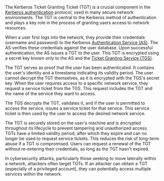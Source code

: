 The Kerberos Ticket Granting Ticket (TGT) is a crucial component in the [Kerberos authentication](../activedirectory/kerb.md) protocol, used in many secure network environments. The TGT is central to the Kerberos method of authentication and plays a key role in the process of granting users access to network resources.

When a user first logs into the network, they provide their credentials (username and password) to the Kerberos [Authentication Service (AS)](../activedirectory/as.md). The AS verifies these credentials against the user database. Upon successful authentication, the AS issues a TGT to the user. This TGT is encrypted using a secret key known only to the AS and the [Ticket Granting Service (TGS)](../activedirectory/tgs.md).

The TGT serves as proof that the user has been authenticated. It contains the user's identity and a timestamp indicating its validity period. The user cannot decrypt the TGT themselves, as it is encrypted with the TGS's secret key. When the user requires access to a specific network service, they request a service ticket from the TGS. This request includes the TGT and the name of the service they want to access.

The TGS decrypts the TGT, validates it, and if the user is permitted to access the service, issues a service ticket for that service. This service ticket is then used by the user to access the desired network service.

The TGT is securely stored on the user's machine and is encrypted throughout its lifecycle to prevent tampering and unauthorized access. TGTs have a limited validity period, after which they expire and can no longer be used to request service tickets. This reduces the risk of long-term abuse if a TGT is compromised. Users can request a renewal of the TGT without re-entering their credentials, as long as the TGT hasn't expired.

In cybersecurity attacks, particularly those seeking to move laterally within a network, attackers often target TGTs. If an attacker can obtain a TGT (especially of a privileged account), they can potentially access multiple services within the network. 